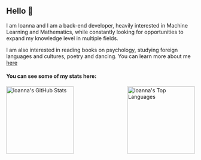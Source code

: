 ## Hello 🌻

I am Ioanna and I am a back-end developer, heavily interested in Machine Learning and Mathematics, while constantly looking for opportunities to expand my knowledge level in multiple fields.

I am also interested in reading books on psychology, studying foreign languages and cultures, poetry and dancing.
You can learn more about me [here](https://zapdos7.github.io/)

#### You can see some of my stats here:

<div style="display: flex; justify-content: space-between;">
  <img height="180em" src="https://github-readme-stats.vercel.app/api?username=ZapDos7&show_icons=true&theme=tokyonight" alt="Ioanna's GitHub Stats" />
  <img height="180em" src="https://github-readme-stats.vercel.app/api/top-langs/?username=ZapDos7&layout=compact&theme=tokyonight" alt="Ioanna's Top Languages" />
</div>
